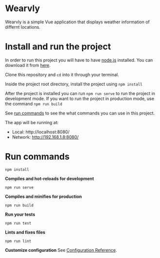 # Wearvly
Wearvly is a simple Vue application that displays weather information of differnt locations. 

# Install and run the project
In order to run this project you will have to have [node.js](https://nodejs.org/en/) installed. You can download it from [here](https://nodejs.org/en/).

Clone this repository and ```cd``` into it through your terminal.

Inside the project root directory, install the project using ```npm install```

After the project is installed you can run ```npm run serve``` to run the project in development mode.
If you want to run the project in production mode, use the command ```npm run build```

See [run commands](#run-commands) to see the what commands you can use in this project.

The app will be running at:
  - Local:   http://localhost:8080/ 
  - Network: http://192.168.1.8:8080/


# Run commands
```
npm install
```

**Compiles and hot-reloads for development**
```
npm run serve
```

**Compiles and minifies for production**
```
npm run build
```

**Run your tests**
```
npm run test
```

**Lints and fixes files**
```
npm run lint
```

**Customize configuration**
See [Configuration Reference](https://cli.vuejs.org/config/).

